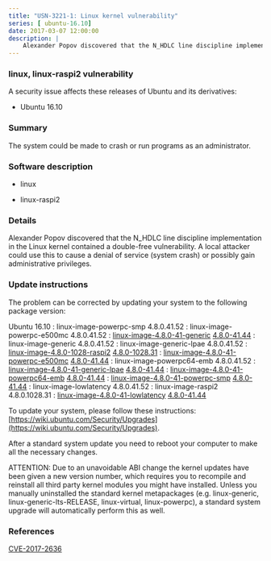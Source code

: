```yaml
---
title: "USN-3221-1: Linux kernel vulnerability"
series: [ ubuntu-16.10]
date: 2017-03-07 12:00:00
description: |
    Alexander Popov discovered that the N_HDLC line discipline implementation in the Linux kernel contained a double-free vulnerability. A local attacker could use this to cause a denial of service (system crash) or possibly gain administrative privileges. 
--- 
```

 
### linux, linux-raspi2 vulnerability

A security issue affects these releases of Ubuntu and its derivatives:

* Ubuntu 16.10

### Summary

The system could be made to crash or run programs as an administrator. 

### Software description

* linux 

* linux-raspi2 

### Details

Alexander Popov discovered that the N_HDLC line discipline implementation in the Linux kernel contained a double-free vulnerability. A local attacker could use this to cause a denial of service (system crash) or possibly gain administrative privileges. 

### Update instructions

The problem can be corrected by updating your system to the following package version:

Ubuntu 16.10
 : linux-image-powerpc-smp <span>4.8.0.41.52</span>
 : linux-image-powerpc-e500mc <span>4.8.0.41.52</span>
 : [linux-image-4.8.0-41-generic](https://launchpad.net/ubuntu/+source/linux) <span> [4.8.0-41.44](https://launchpad.net/ubuntu/+source/linux/4.8.0-41.44) </span> 
 : linux-image-generic <span>4.8.0.41.52</span>
 : linux-image-generic-lpae <span>4.8.0.41.52</span>
 : [linux-image-4.8.0-1028-raspi2](https://launchpad.net/ubuntu/+source/linux-raspi2) <span> [4.8.0-1028.31](https://launchpad.net/ubuntu/+source/linux-raspi2/4.8.0-1028.31) </span> 
 : [linux-image-4.8.0-41-powerpc-e500mc](https://launchpad.net/ubuntu/+source/linux) <span> [4.8.0-41.44](https://launchpad.net/ubuntu/+source/linux/4.8.0-41.44) </span> 
 : linux-image-powerpc64-emb <span>4.8.0.41.52</span>
 : [linux-image-4.8.0-41-generic-lpae](https://launchpad.net/ubuntu/+source/linux) <span> [4.8.0-41.44](https://launchpad.net/ubuntu/+source/linux/4.8.0-41.44) </span> 
 : [linux-image-4.8.0-41-powerpc64-emb](https://launchpad.net/ubuntu/+source/linux) <span> [4.8.0-41.44](https://launchpad.net/ubuntu/+source/linux/4.8.0-41.44) </span> 
 : [linux-image-4.8.0-41-powerpc-smp](https://launchpad.net/ubuntu/+source/linux) <span> [4.8.0-41.44](https://launchpad.net/ubuntu/+source/linux/4.8.0-41.44) </span> 
 : linux-image-lowlatency <span>4.8.0.41.52</span>
 : linux-image-raspi2 <span>4.8.0.1028.31</span>
 : [linux-image-4.8.0-41-lowlatency](https://launchpad.net/ubuntu/+source/linux) <span> [4.8.0-41.44](https://launchpad.net/ubuntu/+source/linux/4.8.0-41.44) </span> 

To update your system, please follow these instructions: [https://wiki.ubuntu.com/Security/Upgrades](https://wiki.ubuntu.com/Security/Upgrades).

After a standard system update you need to reboot your computer to make all the necessary changes.

ATTENTION: Due to an unavoidable ABI change the kernel updates have been given a new version number, which requires you to recompile and reinstall all third party kernel modules you might have installed. Unless you manually uninstalled the standard kernel metapackages (e.g. linux-generic, linux-generic-lts-RELEASE, linux-virtual, linux-powerpc), a standard system upgrade will automatically perform this as well. 

### References

 [CVE-2017-2636](http://people.ubuntu.com/~ubuntu-security/cve/CVE-2017-2636)
 
